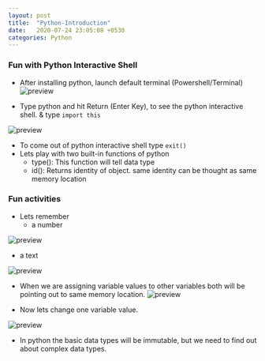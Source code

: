 ```yaml
---
layout: post
title:  "Python-Introduction"
date:   2020-07-24 23:05:08 +0530
categories: Python
---
```

### Fun with Python Interactive Shell
* After installing python, launch default terminal (Powershell/Terminal)
![preview](../../../../assets/python11.png)

* Type python and hit Return (Enter Key), to see the python interactive shell. & type ```import this```

![preview](../../../../assets/python12.png)

* To come out of python interactive shell type ```exit()```
* Lets play with two built-in functions of python
  * type(): This function will tell data type
  * id(): Returns identity of object. same identity can be thought as same memory location

### Fun activities
* Lets remember
  * a number

![preview](../../../../assets/python13.png)

  * a text

![preview](../../../../assets/python14.png)

* When we are assigning variable values to other variables both will be pointing out to same memory location.
![preview](../../../../assets/python15.png)

* Now lets change one variable value.

![preview](../../../../assets/python16.png)

* In python the basic data types will be immutable, but we need to find out about complex data types.